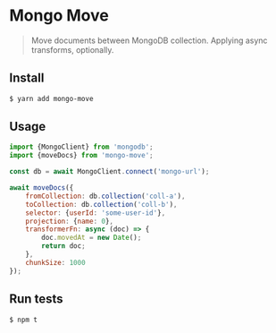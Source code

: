 # Mongo Move

> Move documents between MongoDB collection. Applying async transforms, optionally.

## Install

```sh
$ yarn add mongo-move
```

## Usage

```js
import {MongoClient} from 'mongodb';
import {moveDocs} from 'mongo-move';

const db = await MongoClient.connect('mongo-url');

await moveDocs({
    fromCollection: db.collection('coll-a'),
    toCollection: db.collection('coll-b'),
    selector: {userId: 'some-user-id'},
    projection: {name: 0},
    transformerFn: async (doc) => {
        doc.movedAt = new Date();
        return doc;
    },
    chunkSize: 1000
});
```

## Run tests

```sh
$ npm t
```

